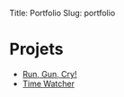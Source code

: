 Title: Portfolio
Slug: portfolio

# Projets

* [Run, Gun, Cry!](/pages/run-gun-cry.html "Run, Gun, Cry!")
* [Time Watcher](/pages/time-watcher.html "Time Watcher")